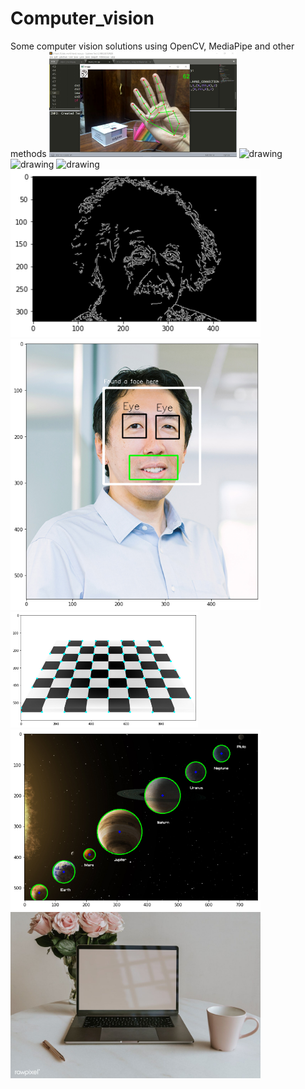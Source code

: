# Computer_vision
Some computer vision solutions using OpenCV, MediaPipe and other methods
<img src="Hand_gesture_reco/images/sample1.jpg" alt="drawing" style="width:300px;"/> <img src="Hand_gesture_reco/images/2.jpg" alt="drawing" style="width:300px;"/> <img src="Volume_adjust_using_fingers/images2/1.jpg" alt="drawing" style="width:300px;"/> <img src="Volume_adjust_using_fingers/images2/2.jpg" alt="drawing" style="width:300px;"/> <img src="Canny_edge_detection/output.png" alt="drawing" style="width:400px;"/> <img src="Haar_cascade_classifier/output2.png" alt="drawing" style="width:400px;"/> <img src="Harris_corner_detection/output3.png" alt="drawing" style="width:300px;"/>  <img src="Hough_circle_(detecting planets)/output4.png" alt="drawing" style="width:400px;"/> <img src="Hough_transform/laptop.jpg" alt="drawing" style="width:400px;"/>

